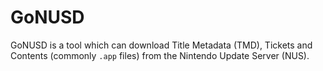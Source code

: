 # GoNUSD
GoNUSD is a tool which can download Title Metadata (TMD), Tickets and Contents (commonly `.app` files) from the Nintendo Update Server (NUS).
